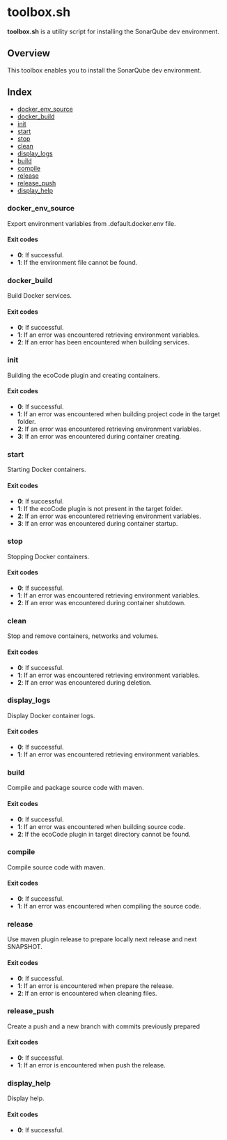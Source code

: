 # toolbox.sh

**toolbox.sh** is a utility script for installing the SonarQube dev environment.

## Overview

This toolbox enables you to install the SonarQube dev environment.

## Index

* [docker_env_source](#dockerenvsource)
* [docker_build](#dockerbuild)
* [init](#init)
* [start](#start)
* [stop](#stop)
* [clean](#clean)
* [display_logs](#displaylogs)
* [build](#build)
* [compile](#compile)
* [release](#release)
* [release_push](#releasepush)
* [display_help](#displayhelp)

### docker_env_source

Export environment variables from .default.docker.env file.

#### Exit codes

* **0**: If successful.
* **1**: If the environment file cannot be found.

### docker_build

Build Docker services.

#### Exit codes

* **0**: If successful.
* **1**: If an error was encountered retrieving environment variables.
* **2**: If an error has been encountered when building services.

### init

Building the ecoCode plugin and creating containers.

#### Exit codes

* **0**: If successful.
* **1**: If an error was encountered when building project code in the target folder.
* **2**: If an error was encountered retrieving environment variables.
* **3**: If an error was encountered during container creating.

### start

Starting Docker containers.

#### Exit codes

* **0**: If successful.
* **1**: If the ecoCode plugin is not present in the target folder.
* **2**: If an error was encountered retrieving environment variables.
* **3**: If an error was encountered during container startup.

### stop

Stopping Docker containers.

#### Exit codes

* **0**: If successful.
* **1**: If an error was encountered retrieving environment variables.
* **2**: If an error was encountered during container shutdown.

### clean

Stop and remove containers, networks and volumes.

#### Exit codes

* **0**: If successful.
* **1**: If an error was encountered retrieving environment variables.
* **2**: If an error was encountered during deletion.

### display_logs

Display Docker container logs.

#### Exit codes

* **0**: If successful.
* **1**: If an error was encountered retrieving environment variables.

### build

Compile and package source code with maven.

#### Exit codes

* **0**: If successful.
* **1**: If an error was encountered when building source code.
* **2**: If the ecoCode plugin in target directory cannot be found.

### compile

Compile source code with maven.

#### Exit codes

* **0**: If successful.
* **1**: If an error was encountered when compiling the source code.

### release

Use maven plugin release to prepare locally next release and next SNAPSHOT.

#### Exit codes

* **0**: If successful.
* **1**: If an error is encountered when prepare the release.
* **2**: If an error is encountered when cleaning files.

### release_push

Create a push and a new branch with commits previously prepared

#### Exit codes

* **0**: If successful.
* **1**: If an error is encountered when push the release.

### display_help

Display help.

#### Exit codes

* **0**: If successful.

